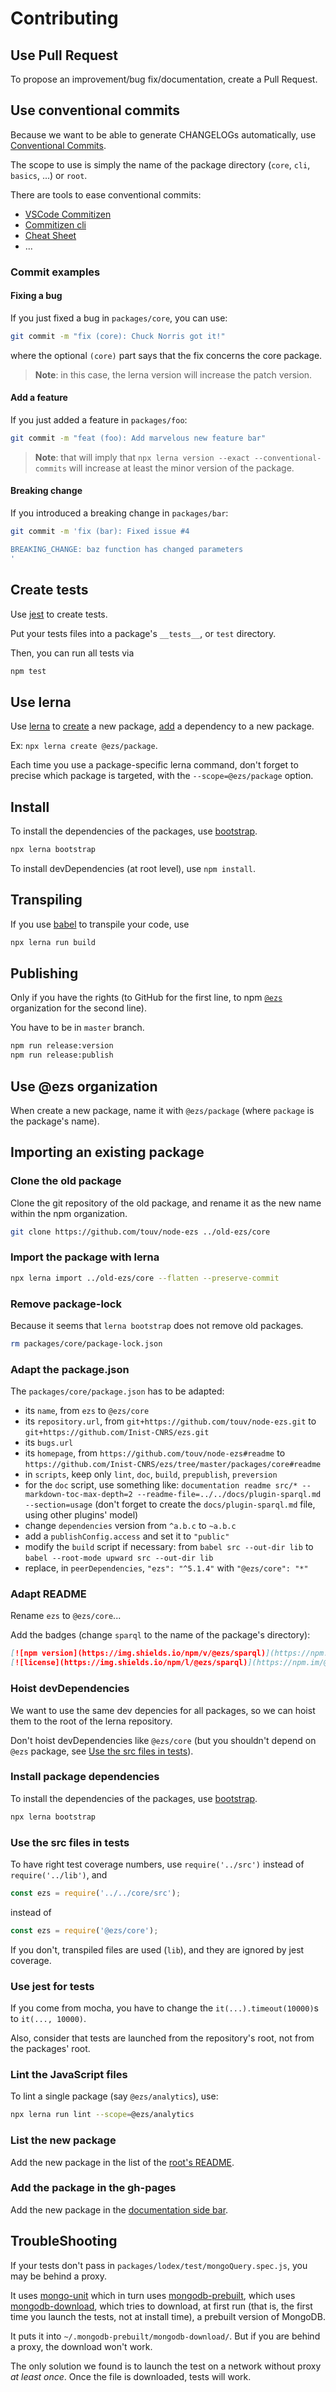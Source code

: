 # Contributing

## Use Pull Request

To propose an improvement/bug fix/documentation, create a Pull Request.

## Use conventional commits

Because we want to be able to generate CHANGELOGs automatically, use
[Conventional Commits](https://www.conventionalcommits.org).

The scope to use is simply the name of the package directory (`core`, `cli`,
`basics`, ...) or `root`.

There are tools to ease conventional commits:

- [VSCode Commitizen](https://github.com/KnisterPeter/vscode-commitizen)
- [Commitizen cli](http://commitizen.github.io/cz-cli/)
- [Cheat Sheet](https://www.cheatography.com/albelop/cheat-sheets/conventional-commits/)
- ...

### Commit examples

#### Fixing a bug

If you just fixed a bug in `packages/core`, you can use:

```bash
git commit -m "fix (core): Chuck Norris got it!"
```

where the optional `(core)` part says that the fix concerns the core package.

> **Note**: in this case, the lerna version will increase the patch version.

#### Add a feature

If you just added a feature in `packages/foo`:

```bash
git commit -m "feat (foo): Add marvelous new feature bar"
```

> **Note**: that will imply that
> `npx lerna version --exact --conventional-commits` will increase at least
> the minor version of the package.

#### Breaking change

If you introduced a breaking change in `packages/bar`:

```bash
git commit -m 'fix (bar): Fixed issue #4

BREAKING_CHANGE: baz function has changed parameters
'
```

## Create tests

Use [jest](https://jestjs.io) to create tests.

Put your tests files into a package's `__tests__`, or `test` directory.

Then, you can run all tests via

```bash
npm test
```

## Use lerna

Use [lerna](https://lerna.js.org/) to
[create](https://github.com/lerna/lerna/tree/v4.0.0/commands/create) a new
package, [add](https://github.com/lerna/lerna/tree/v4.0.0/commands/add) a
dependency to a new package.

Ex: `npx lerna create @ezs/package`.

Each time you use a package-specific lerna command, don't forget to precise
which package is targeted, with the `--scope=@ezs/package` option.

## Install

To install the dependencies of the packages, use
[bootstrap](https://github.com/lerna/lerna/tree/v4.0.0/commands/bootstrap).

```bash
npx lerna bootstrap
```

To install devDependencies (at root level), use `npm install`.

## Transpiling

If you use [babel](https://babeljs.io) to transpile your code, use

```bash
npx lerna run build
```

## Publishing

Only if you have the rights (to GitHub for the first line, to npm
[`@ezs`](https://www.npmjs.com/org/ezs) organization for the second line).

You have to be in `master` branch.

```bash
npm run release:version
npm run release:publish
```

## Use @ezs organization

When create a new package, name it with `@ezs/package` (where `package` is the package's name).

## Importing an existing package

### Clone the old package

Clone the git repository of the old package, and rename it as the new name
within the npm organization.

```bash
git clone https://github.com/touv/node-ezs ../old-ezs/core
```

### Import the package with lerna

```bash
npx lerna import ../old-ezs/core --flatten --preserve-commit
```

### Remove package-lock

Because it seems that `lerna bootstrap` does not remove old packages.

```bash
rm packages/core/package-lock.json
```

### Adapt the package.json

The `packages/core/package.json` has to be adapted:

- its `name`, from `ezs` to `@ezs/core`
- its `repository.url`, from `git+https://github.com/touv/node-ezs.git` to
  `git+https://github.com/Inist-CNRS/ezs.git`
- its `bugs.url`
- its `homepage`, from `https://github.com/touv/node-ezs#readme` to
  `https://github.com/Inist-CNRS/ezs/tree/master/packages/core#readme`
- in `scripts`, keep only `lint`, `doc`, `build`, `prepublish`, `preversion`
- for the `doc` script, use something like: `documentation readme src/* --markdown-toc-max-depth=2 --readme-file=../../docs/plugin-sparql.md --section=usage` (don't forget to create the `docs/plugin-sparql.md` file, using other plugins' model)
- change `dependencies` version from `^a.b.c` to `~a.b.c`
- add a `publishConfig.access` and set it to `"public"`
- modify the `build` script if necessary: from `babel src --out-dir lib` to
  `babel --root-mode upward src --out-dir lib`
- replace, in `peerDependencies`, `"ezs": "^5.1.4"` with `"@ezs/core": "*"`

### Adapt README

Rename `ezs` to `@ezs/core`...

Add the badges (change `sparql` to the name of the package's directory):

```md
[![npm version](https://img.shields.io/npm/v/@ezs/sparql)](https://npm.im/@ezs/sparql)
[![license](https://img.shields.io/npm/l/@ezs/sparql)](https://npm.im/@ezs/sparql)
```

### Hoist devDependencies

We want to use the same dev depencies for all packages, so we can hoist them to
the root of the lerna repository.

Don't hoist devDependencies like `@ezs/core` (but you shouldn't depend on `@ezs`
package, see [Use the src files in tests](#use-the-src-files-in-tests)).

### Install package dependencies

To install the dependencies of the packages, use
[bootstrap](https://github.com/lerna/lerna/tree/master/commands/bootstrap).

```bash
npx lerna bootstrap
```

### Use the src files in tests

To have right test coverage numbers, use `require('../src')` instead of
`require('../lib')`, and

```js
const ezs = require('../../core/src');
```

instead of

```js
const ezs = require('@ezs/core');
```

If you don't, transpiled files are used (`lib`), and they are ignored by jest
coverage.

### Use jest for tests

If you come from mocha, you have to change the `it(...).timeout(10000)`s to
`it(..., 10000)`.

Also, consider that tests are launched from the repository's root, not from the
packages' root.

### Lint the JavaScript files

To lint a single package (say `@ezs/analytics`), use:

```bash
npx lerna run lint --scope=@ezs/analytics
```

### List the new package

Add the new package in the list of the [root's README](./README.md).

### Add the package in the gh-pages

Add the new package in the [documentation side bar](./docs/_sidebar.md).

## TroubleShooting

If your tests don't pass in `packages/lodex/test/mongoQuery.spec.js`, you may be
behind a proxy.

It uses [mongo-unit](https://www.npmjs.com/package/mongo-unit) which in turn
uses [mongodb-prebuilt](https://www.npmjs.com/package/mongodb-prebuilt), which
uses [mongodb-download](https://www.npmjs.com/package/mongodb-download), which
tries to download, at first run (that is, the first time you launch the tests,
not at install time), a prebuilt version of MongoDB.

It puts it into `~/.mongodb-prebuilt/mongodb-download/`. But if you are behind a
proxy, the download won't work.

The only solution we found is to launch the test on a network without proxy *at
least once*. Once the file is downloaded, tests will work.
